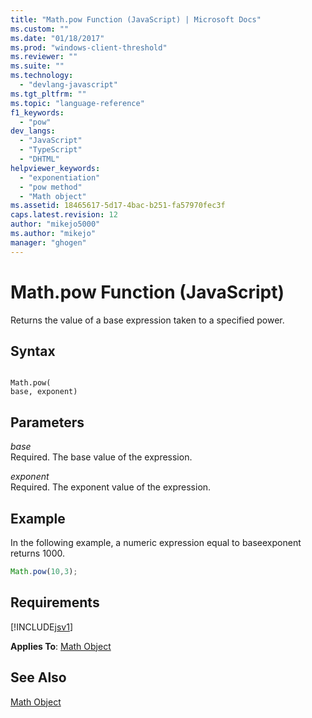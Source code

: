 ```yaml
---
title: "Math.pow Function (JavaScript) | Microsoft Docs"
ms.custom: ""
ms.date: "01/18/2017"
ms.prod: "windows-client-threshold"
ms.reviewer: ""
ms.suite: ""
ms.technology: 
  - "devlang-javascript"
ms.tgt_pltfrm: ""
ms.topic: "language-reference"
f1_keywords: 
  - "pow"
dev_langs: 
  - "JavaScript"
  - "TypeScript"
  - "DHTML"
helpviewer_keywords: 
  - "exponentiation"
  - "pow method"
  - "Math object"
ms.assetid: 18465617-5d17-4bac-b251-fa57970fec3f
caps.latest.revision: 12
author: "mikejo5000"
ms.author: "mikejo"
manager: "ghogen"
---
```

# Math.pow Function (JavaScript)
Returns the value of a base expression taken to a specified power.  
  
## Syntax  
  
```  
  
Math.pow(  
base, exponent)   
```  
  
## Parameters  
 *base*  
 Required. The base value of the expression.  
  
 *exponent*  
 Required. The exponent value of the expression.  
  
## Example  
 In the following example, a numeric expression equal to baseexponent returns 1000.  
  
```JavaScript  
Math.pow(10,3);  
```  
  
## Requirements  
 [!INCLUDE[jsv1](../../javascript/misc/includes/jsv1-md.md)]  
  
 **Applies To**: [Math Object](../../javascript/reference/math-object-javascript.md)  
  
## See Also  
 [Math Object](../../javascript/reference/math-object-javascript.md)